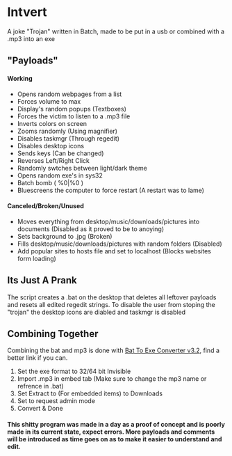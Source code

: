 Intvert
======
A joke "Trojan" written in Batch, made to be put in a usb or combined with a .mp3 into an exe

## "Payloads"
#### Working
* Opens random webpages from a list
* Forces volume to max
* Display's random popups (Textboxes)
* Forces the victim to listen to a .mp3 file
* Inverts colors on screen
* Zooms randomly (Using magnifier)
* Disables taskmgr (Through regedit)
* Disables desktop icons
* Sends keys (Can be changed)
* Reverses Left/Right Click
* Randomly swtches between light/dark theme
* Opens random exe's in sys32
* Batch bomb ( %0|%0 )
* Bluescreens the computer to force restart (A restart was to lame)

#### Canceled/Broken/Unused
* Moves everything from desktop/music/downloads/pictures into documents (Disabled as it proved to be to anoying) 
* Sets background to .jpg (Broken)
* Fills desktop/music/downloads/pictures with random folders (Disabled)
* Add popular sites to hosts file and set to localhost (Blocks websites form loading)

## Its Just A Prank
The script creates a .bat on the desktop that deletes all leftover payloads and resets all edited regedit strings.
To disable the user from stoping the "trojan" the desktop icons are diabled and taskmgr is disabled 

## Combining Together
Combining the bat and mp3 is done with [Bat To Exe Converter v3.2](https://www.softpedia.com/get/System/File-Management/Batch-To-Exe-Converter.shtml#download), find a better link if you can.
1. Set the exe format to 32/64 bit Invisible
2. Import .mp3 in embed tab (Make sure to change the mp3 name or refrence in .bat)
3. Set Extract to (For embedded items) to Downloads
4. Set to request admin mode
5. Convert & Done
 
#### This shitty program was made in a day as a proof of concept and is poorly made in its current state, expect errors. More payloads and comments will be introduced as time goes on as to make it easier to understand and edit.
